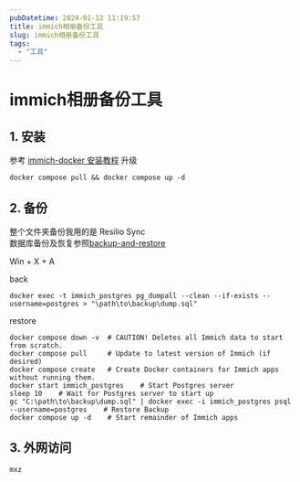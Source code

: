 ```yaml
---
pubDatetime: 2024-01-12 11:19:57
title: immich相册备份工具
slug: immich相册备份工具
tags:
  - "工具"
---
```


# immich相册备份工具

## 1. 安装
    
参考 [immich-docker 安装教程](https://immich.app/docs/install/docker-compose)
升级
```
docker compose pull && docker compose up -d
```

## 2. 备份

整个文件夹备份我用的是 Resilio Sync  
数据库备份及恢复参照[backup-and-restore](https://immich.app/docs/administration/backup-and-restore)  

Win + X  + A

back  
```
docker exec -t immich_postgres pg_dumpall --clean --if-exists --username=postgres > "\path\to\backup\dump.sql"
```

restore  
```
docker compose down -v  # CAUTION! Deletes all Immich data to start from scratch.
docker compose pull     # Update to latest version of Immich (if desired)
docker compose create   # Create Docker containers for Immich apps without running them.
docker start immich_postgres    # Start Postgres server
sleep 10    # Wait for Postgres server to start up
gc "C:\path\to\backup\dump.sql" | docker exec -i immich_postgres psql --username=postgres    # Restore Backup
docker compose up -d    # Start remainder of Immich apps
```

## 3. 外网访问
    mxz


